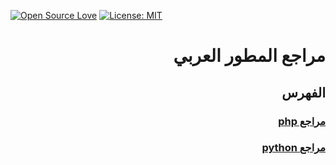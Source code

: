 [![Open Source Love](https://badges.frapsoft.com/os/v1/open-source.svg?v=103)](https://github.com/ellerbrock/open-source-badges/)
[![License: MIT](https://img.shields.io/badge/License-MIT-green.svg)](https://opensource.org/licenses/MIT)
# <div dir="rtl"> مراجع المطور العربي</div> 

##  <div dir="rtl">الفهرس</div> 

### [<div dir="rtl"> مراجع php</div>](./php)
### [<div dir="rtl"> مراجع python</div>](./python)